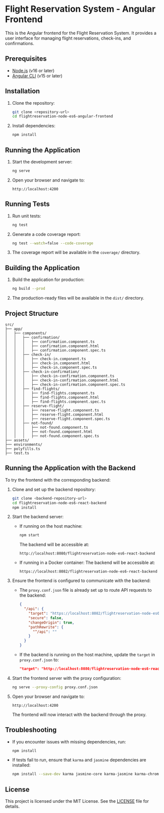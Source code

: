 # Flight Reservation System - Angular Frontend

This is the Angular frontend for the Flight Reservation System. It provides a user interface for managing flight reservations, check-ins, and confirmations.

## Prerequisites

- [Node.js](https://nodejs.org/) (v16 or later)
- [Angular CLI](https://angular.io/cli) (v15 or later)

## Installation

1. Clone the repository:
   ```bash
   git clone <repository-url>
   cd flightreservation-node-es6-angular-frontend
   ```

2. Install dependencies:
   ```bash
   npm install
   ```

## Running the Application

1. Start the development server:
   ```bash
   ng serve
   ```

2. Open your browser and navigate to:
   ```
   http://localhost:4200
   ```

## Running Tests

1. Run unit tests:
   ```bash
   ng test
   ```

2. Generate a code coverage report:
   ```bash
   ng test --watch=false --code-coverage
   ```

3. The coverage report will be available in the `coverage/` directory.

## Building the Application

1. Build the application for production:
   ```bash
   ng build --prod
   ```

2. The production-ready files will be available in the `dist/` directory.

## Project Structure

```
src/
├── app/
│   ├── components/
│   │   ├── confirmation/
│   │   │   ├── confirmation.component.ts
│   │   │   ├── confirmation.component.html
│   │   │   ├── confirmation.component.spec.ts
│   │   ├── check-in/
│   │   │   ├── check-in.component.ts
│   │   │   ├── check-in.component.html
│   │   │   ├── check-in.component.spec.ts
│   │   ├── check-in-confirmation/
│   │   │   ├── check-in-confirmation.component.ts
│   │   │   ├── check-in-confirmation.component.html
│   │   │   ├── check-in-confirmation.component.spec.ts
│   │   ├── find-flights/
│   │   │   ├── find-flights.component.ts
│   │   │   ├── find-flights.component.html
│   │   │   ├── find-flights.component.spec.ts
│   │   ├── reserve-flight/
│   │   │   ├── reserve-flight.component.ts
│   │   │   ├── reserve-flight.component.html
│   │   │   ├── reserve-flight.component.spec.ts
│   │   ├── not-found/
│   │   │   ├── not-found.component.ts
│   │   │   ├── not-found.component.html
│   │   │   ├── not-found.component.spec.ts
├── assets/
├── environments/
├── polyfills.ts
├── test.ts
```

## Running the Application with the Backend

To try the frontend with the corresponding backend:

1. Clone and set up the backend repository:
   ```bash
   git clone <backend-repository-url>
   cd flightreservation-node-es6-react-backend
   npm install
   ```

2. Start the backend server:
   - If running on the host machine:
     ```bash
     npm start
     ```
     The backend will be accessible at:
     ```
     http://localhost:8080/flightreservation-node-es6-react-backend
     ```

   - If running in a Docker container:
     The backend will be accessible at:
     ```
     https://localhost:8082/flightreservation-node-es6-react-backend
     ```

3. Ensure the frontend is configured to communicate with the backend:
   - The `proxy.conf.json` file is already set up to route API requests to the backend:
     ```json
     {
       "/api": {
         "target": "https://localhost:8082/flightreservation-node-es6-react-backend",
         "secure": false,
         "changeOrigin": true,
         "pathRewrite": {
           "^/api": ""
         }
       }
     }
     ```

   - If the backend is running on the host machine, update the `target` in `proxy.conf.json` to:
     ```json
     "target": "http://localhost:8080/flightreservation-node-es6-react-backend"
     ```

4. Start the frontend server with the proxy configuration:
   ```bash
   ng serve --proxy-config proxy.conf.json
   ```

5. Open your browser and navigate to:
   ```
   http://localhost:4200
   ```

   The frontend will now interact with the backend through the proxy.

## Troubleshooting

- If you encounter issues with missing dependencies, run:
  ```bash
  npm install
  ```

- If tests fail to run, ensure that `karma` and `jasmine` dependencies are installed:
  ```bash
  npm install --save-dev karma jasmine-core karma-jasmine karma-chrome-launcher karma-jasmine-html-reporter
  ```

## License

This project is licensed under the MIT License. See the [LICENSE](LICENSE) file for details.